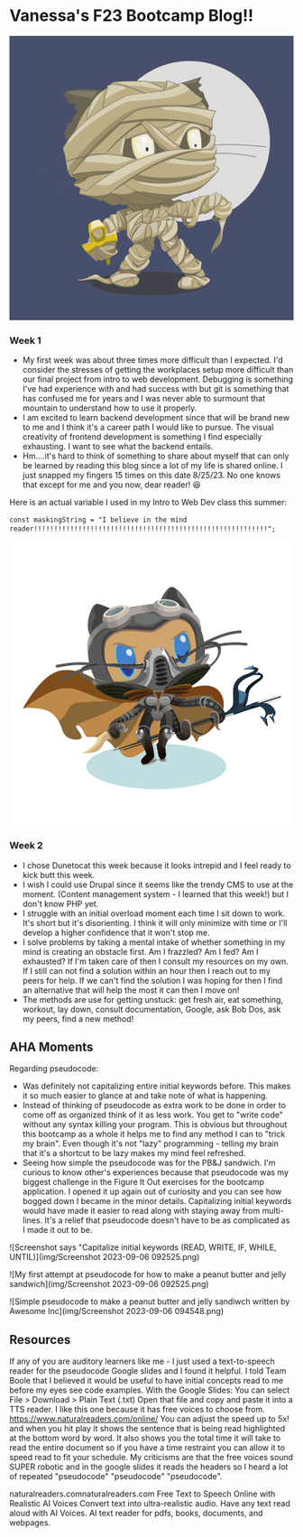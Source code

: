 # Vanessa's F23 Bootcamp Blog!!

![Mummytocat](img/mummytocat.gif)

### Week 1

- My first week was about three times more difficult than I expected.  I'd consider the stresses of getting the workplaces setup more difficult than our final project from intro to web development.  Debugging is something I've had experience with and had success with but git is something that has confused me for years and I was never able to surmount that mountain to understand how to use it properly.  
- I am excited to learn backend development since that will be brand new to me and I think it's a career path I would like to pursue.  The visual creativity of frontend development is something I find especially exhausting.  I want to see what the backend entails.
- Hm....it's hard to think of something to share about myself that can only be learned by reading this blog since a lot of my life is shared online.  I just snapped my fingers 15 times on this date 8/25/23.  No one knows that except for me and you now, dear reader! :laughing:

Here is an actual variable I used in my Intro to Web Dev class this summer:
```
const maskingString = "I believe in the mind reader!!!!!!!!!!!!!!!!!!!!!!!!!!!!!!!!!!!!!!!!!!!!!!!!!!!!!!!!!!";
```



![Dunetocat](img/dunetocat.png)

### Week 2

- I chose Dunetocat this week because it looks intrepid and I feel ready to kick butt this week.
- I wish I could use Drupal since it seems like the trendy CMS to use at the moment.  (Content management system - I learned that this week!) but I don't know PHP yet.
- I struggle with an initial overload moment each time I sit down to work.  It's short but it's disorienting.  I think it will only minimize with time or I'll develop a higher confidence that it won't stop me.
- I solve problems by taking a mental intake of whether something in my mind is creating an obstacle first.  Am I frazzled?  Am I fed?  Am I exhausted?  If I'm taken care of then I consult my resources on my own.  If I still can not find a solution within an hour then I reach out to my peers for help.  If we can't find the solution I was hoping for then I find an alternative that will help the most it can then I move on!
 - The methods are use for getting unstuck: get fresh air, eat something, workout, lay down, consult documentation, Google, ask Bob Dos, ask my peers, find a new method!

## AHA Moments

Regarding pseudocode:
- Was definitely not capitalizing entire initial keywords before.  This makes it so much easier to glance at and take note of what is happening.
- Instead of thinking of pseudocode as extra work to be done in order to come off as organized think of it as less work.  You get to "write code" without any syntax killing your program.  This is obvious but throughout this bootcamp as a whole it helps me to find any method I can to "trick my brain".  Even though it's not "lazy" programming - telling my brain that it's a shortcut to be lazy makes my mind feel refreshed.
- Seeing how simple the pseudocode was for the PB&J sandwich.  I'm curious to know other's experiences because that pseudocode was my biggest challenge in the Figure It Out exercises for the bootcamp application.  I opened it up again out of curiosity and you can see how bogged down I became in the minor details.  Capitalizing initial keywords would have made it easier to read along with staying away from multi-lines.  It's a relief that pseudocode doesn't have to be as complicated as I made it out to be.

![Screenshot says "Capitalize initial keywords (READ, WRITE, IF, WHILE, UNTIL)](img/Screenshot 2023-09-06 092525.png)

![My first attempt at pseudocode for how to make a peanut butter and jelly sandwich](img/Screenshot 2023-09-06 092525.png)

![Simple pseudocode to make a peanut butter and jelly sandiwch written by Awesome Inc](img/Screenshot 2023-09-06 094548.png)

## Resources

If any of you are auditory learners like me - I just used a text-to-speech reader for the pseudocode Google slides and I found it helpful.  I told Team Boole that I believed it would be useful to have initial concepts read to me before my eyes see code examples.
With the Google Slides: You can select File > Download > Plain Text (.txt)
Open that file and copy and paste it into a TTS reader.
I like this one because it has free voices to choose from.
https://www.naturalreaders.com/online/
You can adjust the speed up to 5x! and when you hit play it shows the sentence that is being read highlighted at the bottom word by word.  It also shows you the total time it will take to read the entire document so if you have a time restraint you can allow it to speed read to fit your schedule.
My criticisms are that the free voices sound SUPER robotic and in the google slides it reads the headers so I heard a lot of repeated "pseudocode" "pseudocode" "pseudocode".

naturalreaders.comnaturalreaders.com
Free Text to Speech Online with Realistic AI Voices
Convert text into ultra-realistic audio. Have any text read aloud with AI Voices. AI text reader for pdfs, books, documents, and webpages.